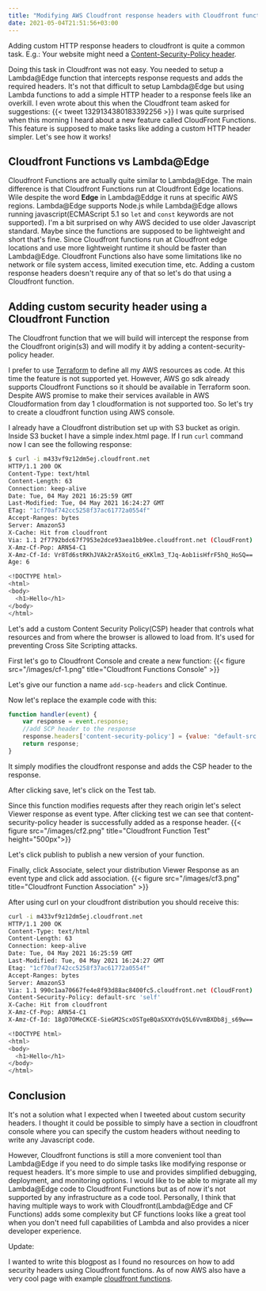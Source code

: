 ```yaml
---
title: "Modifying AWS Cloudfront response headers with Cloudfront functions"
date: 2021-05-04T21:51:56+03:00
---
```

Adding custom HTTP response headers to cloudfront is quite a common task. E.g.: Your website might need a [Content-Security-Policy header](https://developer.mozilla.org/en-US/docs/Web/HTTP/Headers/Content-Security-Policy).

Doing this task in Cloudfront was not easy. You needed to setup a Lambda@Edge function that intercepts response requests and adds the required headers. It\'s not that difficult to setup Lambda@Edge but using Lambda functions to add a simple HTTP header to a response feels like an overkill. I even wrote about this when the Cloudfront team asked for suggestions:
{{< tweet 1329134380183392256 >}}
I was quite surprised when this morning I heard about a new feature called CloudFront Functions. This feature is supposed to make tasks like adding a custom HTTP header simpler. Let\'s see how it works!

## Cloudfront Functions vs Lambda@Edge

Cloudfront Functions are actually quite similar to Lambda@Edge. The main difference is that Cloudfront Functions run at Cloudfront Edge locations. Wile despite the word **Edge** in Lambda@Eddge it runs at specific AWS regions.  Lambda@Edge supports Node.js while Lambda@Edge allows running javascript(ECMAScript 5.1 so `let` and `const` keywords are not supported). I\'m a bit surprised on why AWS decided to use older Javascript standard. Maybe since the functions are supposed to be lightweight and short that's fine. Since Cloudfront functions run at Cloudfront edge locations and use more lightweight runtime it should be faster than Lambda@Edge. Cloudfront Functions also have some limitations like no network or file system access, limited execution time, etc. Adding a custom response headers doesn\'t require any of that so let\'s do that using a Cloudfront function.

## Adding custom security header using a Cloudfront Function

The Cloudfront function that we will build will intercept the response from the Cloudfront origin(s3) and will modify it by adding a content-security-policy header.

I prefer to use [Terraform](https://www.terraform.io/) to define all my AWS resources as code. At this time the feature is not supported yet. However, AWS go sdk already supports Cloudfront Functions so it should be available in Terraform soon. Despite AWS promise to make their services available in AWS Cloudformation from day 1 cloudformation is not supported too. So let\'s try to create a cloudfront function using AWS console.

I already have a Cloudfront distribution set up with S3 bucket as origin. Inside S3 bucket I have a simple index.html page. If I run `curl` command now I can see the following response:
```sh
$ curl -i m433vf9z12dm5ej.cloudfront.net
HTTP/1.1 200 OK
Content-Type: text/html
Content-Length: 63
Connection: keep-alive
Date: Tue, 04 May 2021 16:25:59 GMT
Last-Modified: Tue, 04 May 2021 16:24:27 GMT
ETag: "1cf70af742cc5258f37ac61772a0554f"
Accept-Ranges: bytes
Server: AmazonS3
X-Cache: Hit from cloudfront
Via: 1.1 2f7792bdc67f7953e2dce93aea1bb9ee.cloudfront.net (CloudFront)
X-Amz-Cf-Pop: ARN54-C1
X-Amz-Cf-Id: Vr8Td6stRKhJVAk2rA5XoitG_eKKlm3_TJq-Aob1isHfrF5hQ_HoSQ==
Age: 6

<!DOCTYPE html>
<html>
<body>
  <h1>Hello</h1>
</body>
</html>
```

Let\'s add a custom Content Security Policy(CSP) header that controls what resources and from where the browser is allowed to load from. It\'s used for preventing Cross Site Scripting attacks.

First  let\'s go to Cloudfront Console and create a new function:
{{< figure src="/images/cf-1.png" title="Cloudfront Functions Console" >}}

Let\'s give our function a name `add-scp-headers` and click Continue.

Now let\'s replace the example code with this:

```js
function handler(event) {
    var response = event.response;
    //add SCP header to the response
    response.headers['content-security-policy'] = {value: "default-src 'self'"};
    return response;
}
```

It simply modifies the cloudfront response and adds the CSP header to the response.

 After clicking save, let\'s click on the Test tab.

 Since this function modifies requests after they reach origin let\'s select Viewer response as event type. After clicking test we can see that content-security-policy header is successfully added as a response header.
{{< figure src="/images/cf2.png" title="Cloudfront Function Test" height="500px">}}

Let\'s click publish to publish a new version of your function.

Finally, click Associate, select your distribution Viewer Response as an event type and click add association.
{{< figure src="/images/cf3.png" title="Cloudfront Function Association" >}}

After using curl on your cloudfront distribution you should receive this:
```sh
curl -i m433vf9z12dm5ej.cloudfront.net
HTTP/1.1 200 OK
Content-Type: text/html
Content-Length: 63
Connection: keep-alive
Date: Tue, 04 May 2021 16:25:59 GMT
Last-Modified: Tue, 04 May 2021 16:24:27 GMT
Etag: "1cf70af742cc5258f37ac61772a0554f"
Accept-Ranges: bytes
Server: AmazonS3
Via: 1.1 990c1aa70667fe4e8f93d88ac8400fc5.cloudfront.net (CloudFront)
Content-Security-Policy: default-src 'self'
X-Cache: Hit from cloudfront
X-Amz-Cf-Pop: ARN54-C1
X-Amz-Cf-Id: 18gD7OMeCKCE-SieGM2ScxOSTgeBQaSXXYdvQ5L6VvmBXDb8j_s69w==

<!DOCTYPE html>
<html>
<body>
  <h1>Hello</h1>
</body>
</html>
```

## Conclusion
It\'s not a solution what I expected when I tweeted about custom security headers. I thought it could be possible to simply have a section in cloudfront console where you can specify the custom headers without needing to write any Javascript code.

However, Cloudfront functions is still a more convenient tool than Lambda@Edge if you need to do simple tasks like modifying response or request headers. It\'s more simple to use and provides simplified debugging, deployment, and monitoring options. I would like to be able to migrate all my Lambda@Edge code to Cloudfront Functions but as of now it\'s not supported by any infrastructure as a code tool. Personally, I think that having multiple ways to work with Cloudfront(Lambda@Edge and CF Functions) adds some complexity but CF functions looks like a great tool when you don\'t need full capabilities of Lambda and also provides a nicer developer experience.

Update:

I wanted to write this blogpost as I found no resources on how to add security headers using Cloudfront functions. As of now AWS also have a very cool page with example [cloudfront functions](https://docs.aws.amazon.com/AmazonCloudFront/latest/DeveloperGuide/functions-example-code.html).
